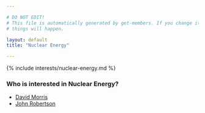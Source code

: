 ```yaml
---

# DO NOT EDIT!
# This file is automatically generated by get-members. If you change it, bad
# things will happen.

layout: default
title: "Nuclear Energy"

---
```


{% include interests/nuclear-energy.md %}

### Who is interested in Nuclear Energy?


* [David Morris](members/david-morris.html)
* [John Robertson](members/john-robertson.html)
